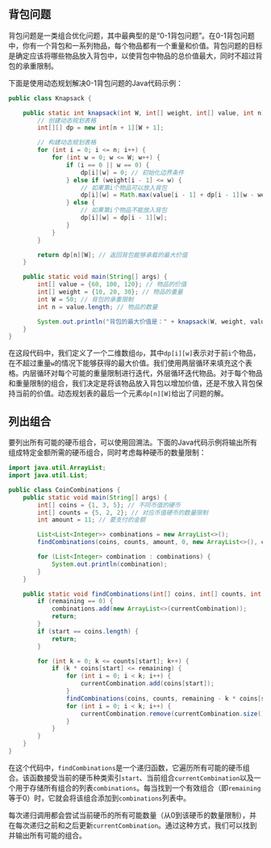 ## 背包问题

背包问题是一类组合优化问题，其中最典型的是“0-1背包问题”。在0-1背包问题中，你有一个背包和一系列物品，每个物品都有一个重量和价值。背包问题的目标是确定应该将哪些物品放入背包中，以使背包中物品的总价值最大，同时不超过背包的承重限制。

下面是使用动态规划解决0-1背包问题的Java代码示例：

```java
public class Knapsack {

    public static int knapsack(int W, int[] weight, int[] value, int n) {
        // 创建动态规划表格
        int[][] dp = new int[n + 1][W + 1];

        // 构建动态规划表格
        for (int i = 0; i <= n; i++) {
            for (int w = 0; w <= W; w++) {
                if (i == 0 || w == 0) {
                    dp[i][w] = 0; // 初始化边界条件
                } else if (weight[i - 1] <= w) {
                    // 如果第i个物品可以放入背包
                    dp[i][w] = Math.max(value[i - 1] + dp[i - 1][w - weight[i - 1]], dp[i - 1][w]);
                } else {
                    // 如果第i个物品不能放入背包
                    dp[i][w] = dp[i - 1][w];
                }
            }
        }

        return dp[n][W]; // 返回背包能够承载的最大价值
    }

    public static void main(String[] args) {
        int[] value = {60, 100, 120}; // 物品的价值
        int[] weight = {10, 20, 30}; // 物品的重量
        int W = 50; // 背包的承重限制
        int n = value.length; // 物品的数量

        System.out.println("背包的最大价值是：" + knapsack(W, weight, value, n));
    }
}
```

在这段代码中，我们定义了一个二维数组`dp`，其中`dp[i][w]`表示对于前`i`个物品，在不超过重量`w`的情况下能够获得的最大价值。我们使用两层循环来填充这个表格。内层循环对每个可能的重量限制进行迭代，外层循环迭代物品。对于每个物品和重量限制的组合，我们决定是将该物品放入背包以增加价值，还是不放入背包保持当前的价值。动态规划表的最后一个元素`dp[n][W]`给出了问题的解。

## 列出组合

要列出所有可能的硬币组合，可以使用回溯法。下面的Java代码示例将输出所有组成特定金额所需的硬币组合，同时考虑每种硬币的数量限制：

```java
import java.util.ArrayList;
import java.util.List;

public class CoinCombinations {
    public static void main(String[] args) {
        int[] coins = {1, 3, 5}; // 不同币值的硬币
        int[] counts = {5, 2, 2}; // 对应币值硬币的数量限制
        int amount = 11; // 要支付的金额

        List<List<Integer>> combinations = new ArrayList<>();
        findCombinations(coins, counts, amount, 0, new ArrayList<>(), combinations);

        for (List<Integer> combination : combinations) {
            System.out.println(combination);
        }
    }

    public static void findCombinations(int[] coins, int[] counts, int remaining, int start, List<Integer> currentCombination, List<List<Integer>> combinations) {
        if (remaining == 0) {
            combinations.add(new ArrayList<>(currentCombination));
            return;
        }
        if (start == coins.length) {
            return;
        }

        for (int k = 0; k <= counts[start]; k++) {
            if (k * coins[start] <= remaining) {
                for (int i = 0; i < k; i++) {
                    currentCombination.add(coins[start]);
                }
                findCombinations(coins, counts, remaining - k * coins[start], start + 1, currentCombination, combinations);
                for (int i = 0; i < k; i++) {
                    currentCombination.remove(currentCombination.size() - 1);
                }
            }
        }
    }
}
```

在这个代码中，`findCombinations`是一个递归函数，它遍历所有可能的硬币组合。该函数接受当前的硬币种类索引`start`、当前组合`currentCombination`以及一个用于存储所有组合的列表`combinations`。每当找到一个有效组合（即`remaining`等于0）时，它就会将该组合添加到`combinations`列表中。

每次递归调用都会尝试当前硬币的所有可能数量（从0到该硬币的数量限制），并在每次递归之前和之后更新`currentCombination`。通过这种方式，我们可以找到并输出所有可能的组合。